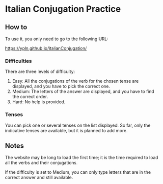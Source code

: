 # Italian Conjugation Practice


## How to
To use it, you only need to go to the following URL:

https://ypln.github.io/italianConjugation/


### Difficulties
There are three levels of difficulty:
1. Easy: All the conjugations of the verb for the chosen tense are displayed, and you have to pick the correct one.
2. Medium: The letters of the answer are displayed, and you have to find the correct order.
3. Hard: No help is provided.


### Tenses
You can pick one or several tenses on the list displayed. 
So far, only the indicative tenses are available, but it is planned to add more. 


## Notes
The website may be long to load the first time; it is the time required to load all the verbs and their conjugations.

If the difficulty is set to Medium, you can only type letters that are in the correct answer and still available.

